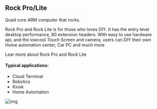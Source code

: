 ## Rock Pro/Lite

Quad core ARM computer that rocks.

Rock Pro and Rock Lite is for those who loves DIY. It has the entry level desktop performance, 80 extension headers.
With easy to use hardware api, and the lowcost Touch Screen and camera, users can DIY their own Home automation center, Car PC and much more

Lear more about Rock Pro and Rock Lite


#### Typical applications:

* Cloud Terminal   
* Robotics   
* Kiosk 
* Home Automation


![img](http://172.168.1.88:3003/images/plat/Rock_lite.png)